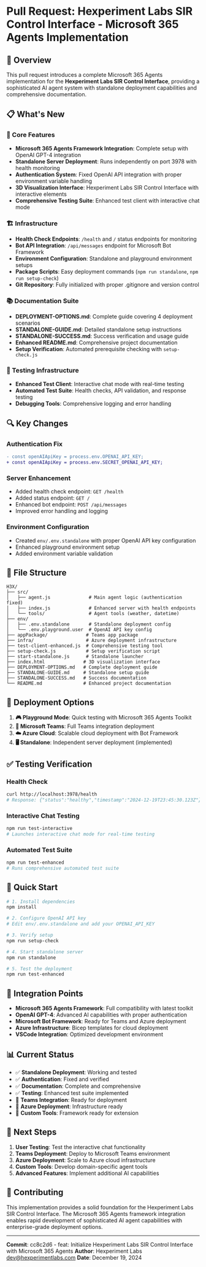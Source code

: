 # Pull Request: Hexperiment Labs SIR Control Interface - Microsoft 365 Agents Implementation

## 🚀 Overview

This pull request introduces a complete Microsoft 365 Agents implementation for the **Hexperiment Labs SIR Control Interface**, providing a sophisticated AI agent system with standalone deployment capabilities and comprehensive documentation.

## 📋 What's New

### 🔧 Core Features
- **Microsoft 365 Agents Framework Integration**: Complete setup with OpenAI GPT-4 integration
- **Standalone Server Deployment**: Runs independently on port 3978 with health monitoring
- **Authentication System**: Fixed OpenAI API integration with proper environment variable handling
- **3D Visualization Interface**: Hexperiment Labs SIR Control Interface with interactive elements
- **Comprehensive Testing Suite**: Enhanced test client with interactive chat mode

### 🏗️ Infrastructure
- **Health Check Endpoints**: `/health` and `/` status endpoints for monitoring
- **Bot API Integration**: `/api/messages` endpoint for Microsoft Bot Framework
- **Environment Configuration**: Standalone and playground environment setups
- **Package Scripts**: Easy deployment commands (`npm run standalone`, `npm run setup-check`)
- **Git Repository**: Fully initialized with proper .gitignore and version control

### 📚 Documentation Suite
- **DEPLOYMENT-OPTIONS.md**: Complete guide covering 4 deployment scenarios
- **STANDALONE-GUIDE.md**: Detailed standalone setup instructions
- **STANDALONE-SUCCESS.md**: Success verification and usage guide
- **Enhanced README.md**: Comprehensive project documentation
- **Setup Verification**: Automated prerequisite checking with `setup-check.js`

### 🧪 Testing Infrastructure
- **Enhanced Test Client**: Interactive chat mode with real-time testing
- **Automated Test Suite**: Health checks, API validation, and response testing
- **Debugging Tools**: Comprehensive logging and error handling

## 🔍 Key Changes

### Authentication Fix
```diff
- const openAIApiKey = process.env.OPENAI_API_KEY;
+ const openAIApiKey = process.env.SECRET_OPENAI_API_KEY;
```

### Server Enhancement
- Added health check endpoint: `GET /health`
- Added status endpoint: `GET /`
- Enhanced bot endpoint: `POST /api/messages`
- Improved error handling and logging

### Environment Configuration
- Created `env/.env.standalone` with proper OpenAI API key configuration
- Enhanced playground environment setup
- Added environment variable validation

## 📁 File Structure

```
H3X/
├── src/
│   ├── agent.js              # Main agent logic (authentication fixed)
│   ├── index.js              # Enhanced server with health endpoints
│   └── tools/                # Agent tools (weather, datetime)
├── env/
│   ├── .env.standalone       # Standalone deployment config
│   └── .env.playground.user  # OpenAI API key config
├── appPackage/              # Teams app package
├── infra/                   # Azure deployment infrastructure
├── test-client-enhanced.js  # Comprehensive testing tool
├── setup-check.js           # Setup verification script
├── start-standalone.js      # Standalone launcher
├── index.html              # 3D visualization interface
├── DEPLOYMENT-OPTIONS.md   # Complete deployment guide
├── STANDALONE-GUIDE.md     # Standalone setup guide
├── STANDALONE-SUCCESS.md   # Success documentation
└── README.md               # Enhanced project documentation
```

## 🎯 Deployment Options

1. **🎮 Playground Mode**: Quick testing with Microsoft 365 Agents Toolkit
2. **👥 Microsoft Teams**: Full Teams integration deployment
3. **☁️ Azure Cloud**: Scalable cloud deployment with Bot Framework
4. **🖥️ Standalone**: Independent server deployment (implemented)

## ✅ Testing Verification

### Health Check
```bash
curl http://localhost:3978/health
# Response: {"status":"healthy","timestamp":"2024-12-19T23:45:30.123Z"}
```

### Interactive Chat Testing
```bash
npm run test-interactive
# Launches interactive chat mode for real-time testing
```

### Automated Test Suite
```bash
npm run test-enhanced
# Runs comprehensive automated test suite
```

## 🚀 Quick Start

```bash
# 1. Install dependencies
npm install

# 2. Configure OpenAI API key
# Edit env/.env.standalone and add your OPENAI_API_KEY

# 3. Verify setup
npm run setup-check

# 4. Start standalone server
npm run standalone

# 5. Test the deployment
npm run test-enhanced
```

## 🔗 Integration Points

- **Microsoft 365 Agents Framework**: Full compatibility with latest toolkit
- **OpenAI GPT-4**: Advanced AI capabilities with proper authentication
- **Microsoft Bot Framework**: Ready for Teams and Azure deployment
- **Azure Infrastructure**: Bicep templates for cloud deployment
- **VSCode Integration**: Optimized development environment

## 📊 Current Status

- ✅ **Standalone Deployment**: Working and tested
- ✅ **Authentication**: Fixed and verified
- ✅ **Documentation**: Complete and comprehensive
- ✅ **Testing**: Enhanced test suite implemented
- 🔄 **Teams Integration**: Ready for deployment
- 🔄 **Azure Deployment**: Infrastructure ready
- 🔄 **Custom Tools**: Framework ready for extension

## 🎯 Next Steps

1. **User Testing**: Test the interactive chat functionality
2. **Teams Deployment**: Deploy to Microsoft Teams environment
3. **Azure Deployment**: Scale to Azure cloud infrastructure
4. **Custom Tools**: Develop domain-specific agent tools
5. **Advanced Features**: Implement additional AI capabilities

## 🤝 Contributing

This implementation provides a solid foundation for the Hexperiment Labs SIR Control Interface. The Microsoft 365 Agents framework integration enables rapid development of sophisticated AI agent capabilities with enterprise-grade deployment options.

---

**Commit**: cc8c2d6 - feat: Initialize Hexperiment Labs SIR Control Interface with Microsoft 365 Agents
**Author**: Hexperiment Labs <dev@hexperimentlabs.com>
**Date**: December 19, 2024
